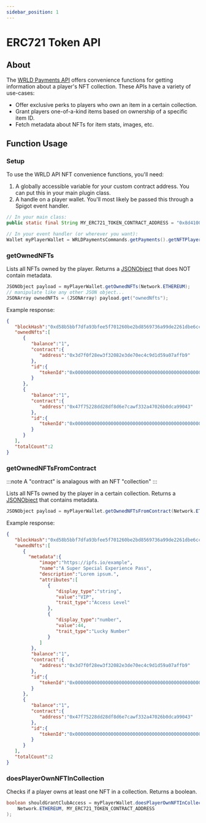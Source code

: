 ```yaml
---
sidebar_position: 1
---
```


# ERC721 Token API

## About
The [WRLD Payments API](http://localhost:3000/payments/wrld-payments-api) offers convenience functions for getting information about a player's NFT collection. These APIs have a variety of use-cases:
- Offer exclusive perks to players who own an item in a certain collection.
- Grant players one-of-a-kind items based on ownership of a specific item ID.
- Fetch metadata about NFTs for item stats, images, etc.

## Function Usage
### Setup
To use the WRLD API NFT convenience functions, you'll need:
1. A globally accessible variable for your custom contract address. You can put this in your main plugin class.
2. A handle on a player wallet. You'll most likely be passed this through a Spigot event handler.
```java
// In your main class:
public static final String MY_ERC721_TOKEN_CONTRACT_ADDRESS = "0x8d4100897447d173289560bc85c5c432be4f44e4";

// In your event handler (or wherever you want):
Wallet myPlayerWallet = WRLDPaymentsCommands.getPayments().getNFTPlayer((Player) sender).getPrimaryWallet()
```

### getOwnedNFTs
Lists all NFTs owned by the player. Returns a [JSONObject](https://stackoverflow.com/questions/5015844/parsing-json-object-in-java) that does NOT contain metadata.
```java
JSONObject payload = myPlayerWallet.getOwnedNFTs(Network.ETHEREUM);
// manipulate like any other JSON object...
JSONArray ownedNFTs = (JSONArray) payload.get("ownedNfts");
```
Example response:
```json
{
   "blockHash":"0xd58b5bbf7dfa93bfee5f701260be2bd8569736a99de2261dbe6cceee377a06d6",
   "ownedNfts":[
      {
         "balance":"1",
         "contract":{
            "address":"0x3d7f0f28ew3f32082e3de70ec4c9d1d59a07affb9"
         },
         "id":{
            "tokenId":"0x000000000000000000000000000000000000000000000000000000000000a5cc"
         }
      },
      {
         "balance":"1",
         "contract":{
            "address":"0x47f75228dd28df8d6e7cawf332a47026b0dca99043"
         },
         "id":{
            "tokenId":"0x00000000000000000000000000000000000000000000000000000000000003bc"
         }
      }
   ],
   "totalCount":2
}
```

### getOwnedNFTsFromContract

:::note
A "contract" is analagous with an NFT "collection"
:::

Lists all NFTs owned by the player in a certain collection. Returns a [JSONObject](https://stackoverflow.com/questions/5015844/parsing-json-object-in-java) that contains metadata.
```java
JSONObject payload = myPlayerWallet.getOwnedNFTsFromContract(Network.ETHEREUM, MY_ERC721_TOKEN_CONTRACT_ADDRESS);
```
Example response:
```json
{
   "blockHash":"0xd58b5bbf7dfa93bfee5f701260be2bd8569736a99de2261dbe6cceee377a06d6",
   "ownedNfts":[
      {
        "metadata":{
            "image":"https://ipfs.io/example",
            "name":"A Super Special Experience Pass",
            "description":"Lorem ipsum.",
            "attributes":[
               {
                  "display_type":"string",
                  "value":"VIP",
                  "trait_type":"Access Level"
               },
               {
                  "display_type":"number",
                  "value":44,
                  "trait_type":"Lucky Number"
               }
            ]
         },
         "balance":"1",
         "contract":{
            "address":"0x3d7f0f28ew3f32082e3de70ec4c9d1d59a07affb9"
         },
         "id":{
            "tokenId":"0x000000000000000000000000000000000000000000000000000000000000a5cc"
         }
      },
      {
         "balance":"1",
         "contract":{
            "address":"0x47f75228dd28df8d6e7cawf332a47026b0dca99043"
         },
         "id":{
            "tokenId":"0x00000000000000000000000000000000000000000000000000000000000003bc"
         }
      }
   ],
   "totalCount":2
}

```

### doesPlayerOwnNFTInCollection
Checks if a player owns at least one NFT in a collection. Returns a boolean.
```java
boolean shouldGrantClubAccess = myPlayerWallet.doesPlayerOwnNFTInCollection(
    Network.ETHEREUM, MY_ERC721_TOKEN_CONTRACT_ADDRESS
);
```

